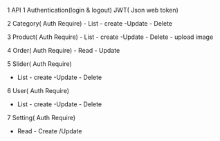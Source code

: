 1 API
 1 Authentication(login & logout)
  JWT( Json web token)

 2 Category( Auth Require)
  	- List
  	- create
  	-Update
  	- Delete

   3 Product( Auth Require)
   	- List
  	- create
  	-Update
  	- Delete
  	- upload image


   4 Order( Auth Require)
   	- Read
   	- Update

  5 Slider( Auth Require)
   - List
  	- create
  	-Update
  	- Delete

   6 User( Auth Require)
   - List
  	- create
  	-Update
  	- Delete

  7 Setting( Auth Require)
   - Read
    - Create /Update
